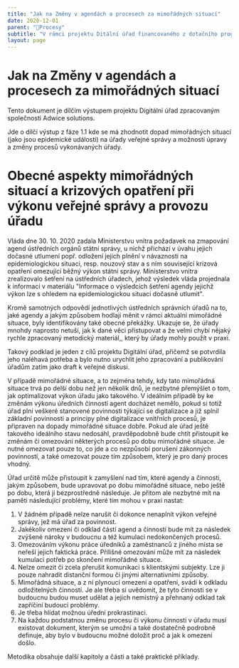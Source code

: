 ```yaml
---
title: "Jak na Změny v agendách a procesech za mimořádných situací"
date: 2020-12-01
parent: "📁Procesy"
subtitle: "V rámci projektu Ditální úřad financovaného z dotačního programu MPO je jedním z výstupů i stručná použitelná metodika, kterou úřady mohou použít za mimoŕádných situací, aby správným a efektivním způsobem řešili změny jejich procesů vynucené omezením fungování úřadu. Tento výstup je také publikován jako otevřená metodika."
layout: page
---
```


# Jak na Změny v agendách a procesech za mimořádných situací



Tento dokument je dílčím výstupem projektu Digitální úřad zpracovaným společnosti Adwice solutions.

Jde o dílčí výstup z fáze 1.1 kde se má zhodnotit dopad mimořádných situací (jako jsou epidemické události) na úřady veřejné správy a možnosti úpravy a změny procesů vykonávaných úřady.

# Obecné aspekty mimořádných situací a krizových opatření při výkonu veřejné správy a provozu úřadu

Vláda dne 30. 10. 2020 zadala Ministerstvu vnitra požadavek na zmapování agend ústředních orgánů státní správy, u nichž přichází v úvahu jejich dočasné utlumení popř. odložení jejich plnění v návaznosti na epidemiologickou situaci, resp. nouzový stav a s ním související krizová opatření omezující běžný výkon státní správy. Ministerstvo vnitra zrealizovalo šetření na ústředních úřadech, jehož výsledek vláda projednala k informaci v materiálu \"Informace o výsledcích šetření agendy jejichž výkon lze s ohledem na epidemiologickou situaci dočasně utlumit\".

Kromě samotných odpovědí jednotlivých ústředních správních úřadů na to, jaké agendy a jakým způsobem hodlají měnit v rámci aktuální mimořádné situace, byly identifikovány také obecné překážky. Ukazuje se, že úřady mnohdy naprosto netuší, jak k dané věci přistupovat a že velmi chybí nějaký rychle zpracovaný metodický materiál,, který by úřady mohly použít v praxi.

Takový podklad je jeden z cílů projektu Digitální úřad, přičemž se potvrdila jeho naléhavá potřeba a bylo nutno urychlit jeho zpracování a publikování úřadům zatím jako draft k veřejné diskusi.

V případě mimořádné situace, a to zejména tehdy, kdy tato mimořádná situace trvá po delší dobu než jen několik dnů, je nezbytné přemýšlet o tom, jak optimalizovat výkon úřadu jako takového. V ideálním případě by ke změnám výkonu úředních činností agent docházet nemělo, pokud si totiž úřad plní veškeré stanovené povinnosti týkající se digitalizace a již splnil základní povinnosti a principy plné digitalizace vnitřních procesů, je připraven na dopady mimořádné situace dobře. Pokud ale úřad ještě takového ideálního stavu nedosáhl, pravděpodobně bude chtít přistoupit ke změnám či omezování některých procesů po dobu mimořádné situace. Je nutné omezovat pouze to, co jde a co nezpůsobí porušení zákonných povinností, a také omezovat pouze tím způsobem, který je pro daný proces vhodný.

Úřad určitě může přistoupit k zamyšlení nad tím, které agendy a činnosti, jakým způsobem, bude upravovat po dobu mimořádné situace, nebo ještě po dobu, která ji bezprostředně následuje. Je přitom ale nezbytné mít na paměti následující problémy, které tím mohou v praxi nastat:

1.  V žádném případě nelze narušit či dokonce nenaplnit výkon veřejné správy, jež má úřad za povinnost.
2.  Jakékoliv omezení či odklad částí agend a činností bude mít za následek zvýšené nároky v budoucnu a též kumulaci nedokončených procesů.
3.  Omezováním výkonu práce úředníků a zaměstnanců z jiného místa se neřeší jejich faktická práce. Přílišné omezování může mít za následek kumulaci potřeb po skončení mimořádné situace.
4.  Nelze omezit či zcela přerušit komunikaci s klientskými subjekty. Lze ji pouze nahradit distanční formou či jinými alternativními způsoby.
5.  Mimořádná situace, a z ní plynoucí omezení a opatření, svádí k odkladu odložitelných činností. Je ale třeba si uvědomit, že tyto činnosti se v budoucnu budou muset udělat a jejich nemístný a přehnaný odklad tak zapříčiní budoucí problémy.
6.  Je třeba hlídat možnou úřední prokrastinaci.
7.  Na každou podstatnou změnu procesu či výkonu činnosti v úřadu musí existovat dokument, kterým se umožní a také dostatečně podrobně definuje, aby bylo v budoucnu možné doložit proč a jak k omezení došlo.

Metodika obsahuje další kapitoly a části a také praktické příklady.

